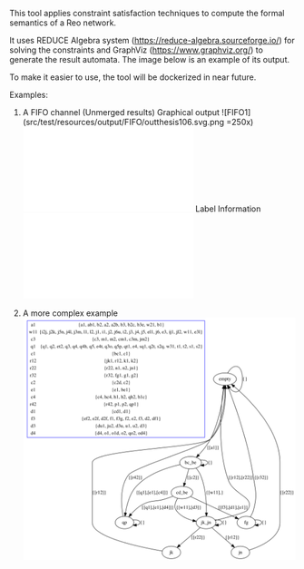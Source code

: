 This tool applies constraint satisfaction techniques to compute the formal semantics of a Reo network.

It uses REDUCE Algebra system (https://reduce-algebra.sourceforge.io/) for solving the constraints and GraphViz (https://www.graphviz.org/) to generate the result automata. The image below is an example of its output.

To make it easier to use, the tool will be dockerized in near future.


Examples:

1) A FIFO channel (Unmerged results)
Graphical output
![FIFO1](src/test/resources/output/FIFO/outthesis106.svg.png =250x)
![FIFO1](src/test/resources/output/FIFO/outthesis106info.txt)
Label Information
![FIFO1](src/test/resources/output/FIFO/outthesislabels.txt)



2) A more complex example ![Image description](src/main/resources/graph0.png)

